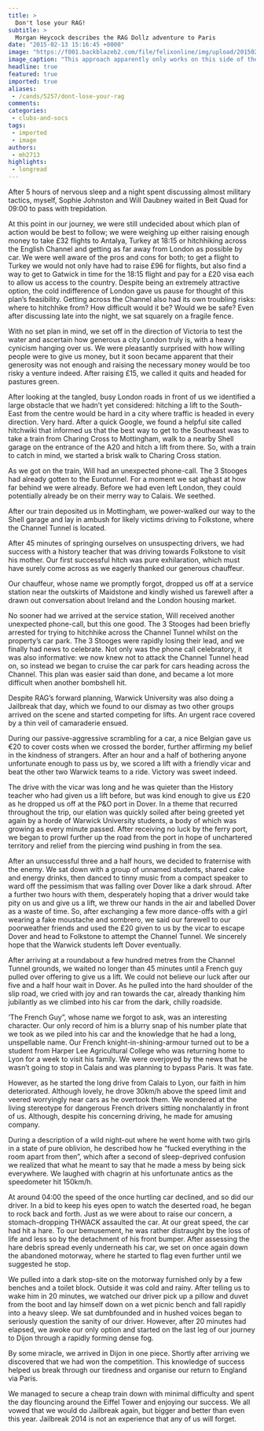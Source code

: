 ```yaml
---
title: >
  Don't lose your RAG!
subtitle: >
  Morgan Heycock describes the RAG Dollz adventure to Paris
date: "2015-02-13 15:16:45 +0000"
image: "https://f001.backblazeb2.com/file/felixonline/img/upload/201502131516-bwh12-3stoogesjailbreak3.jpg"
image_caption: "This approach apparently only works on this side of the Channel."
headline: true
featured: true
imported: true
aliases:
 - /cands/5257/dont-lose-your-rag
comments:
categories:
 - clubs-and-socs
tags:
 - imported
 - image
authors:
 - mh2713
highlights:
 - longread
---
```


After 5 hours of nervous sleep and a night spent discussing almost military tactics, myself, Sophie Johnston and Will Daubney waited in Beit Quad for 09:00 to pass with trepidation.

At this point in our journey, we were still undecided about which plan of action would be best to follow; we were weighing up either raising enough money to take £32 flights to Antalya, Turkey at 18:15 or hitchhiking across the English Channel and getting as far away from London as possible by car. We were well aware of the pros and cons for both; to get a flight to Turkey we would not only have had to raise £96 for flights, but also find a way to get to Gatwick in time for the 18:15 flight and pay for a £20 visa each to allow us access to the country. Despite being an extremely attractive option, the cold indifference of London gave us pause for thought of this plan’s feasibility. Getting across the Channel also had its own troubling risks: where to hitchhike from? How difficult would it be? Would we be safe? Even after discussing late into the night, we sat squarely on a fragile fence.

With no set plan in mind, we set off in the direction of Victoria to test the water and ascertain how generous a city London truly is, with a heavy cynicism hanging over us. We were pleasantly surprised with how willing people were to give us money, but it soon became apparent that their generosity was not enough and raising the necessary money would be too risky a venture indeed. After raising £15, we called it quits and headed for pastures green.

After looking at the tangled, busy London roads in front of us we identified a large obstacle that we hadn’t yet considered: hitching a lift to the South-East from the centre would be hard in a city where traffic is headed in every direction. Very hard. After a quick Google, we found a helpful site called hitchwiki that informed us that the best way to get to the Southeast was to take a train from Charing Cross to Mottingham, walk to a nearby Shell garage on the entrance of the A20 and hitch a lift from there. So, with a train to catch in mind, we started a brisk walk to Charing Cross station.

As we got on the train, Will had an unexpected phone-call. The 3 Stooges had already gotten to the Eurotunnel. For a moment we sat aghast at how far behind we were already. Before we had even left London, they could potentially already be on their merry way to Calais. We seethed.

After our train deposited us in Mottingham, we power-walked our way to the Shell garage and lay in ambush for likely victims driving to Folkstone, where the Channel Tunnel is located.

After 45 minutes of springing ourselves on unsuspecting drivers, we had success with a history teacher that was driving towards Folkstone to visit his mother. Our first successful hitch was pure exhilaration, which must have surely come across as we eagerly thanked our generous chauffeur.

Our chauffeur, whose name we promptly forgot, dropped us off at a service station near the outskirts of Maidstone and kindly wished us farewell after a drawn out conversation about Ireland and the London housing market.

No sooner had we arrived at the service station, Will received another unexpected phone-call, but this one good. The 3 Stooges had been briefly arrested for trying to hitchhike across the Channel Tunnel whilst on the property’s car park. The 3 Stooges were rapidly losing their lead, and we finally had news to celebrate. Not only was the phone call celebratory, it was also informative: we now knew not to attack the Channel Tunnel head on, so instead we began to cruise the car park for cars heading across the Channel. This plan was easier said than done, and became a lot more difficult when another bombshell hit.

Despite RAG’s forward planning, Warwick University was also doing a Jailbreak that day, which we found to our dismay as two other groups arrived on the scene and started competing for lifts. An urgent race covered by a thin veil of camaraderie ensued.

During our passive-aggressive scrambling for a car, a nice Belgian gave us €20 to cover costs when we crossed the border, further affirming my belief in the kindness of strangers. After an hour and a half of bothering anyone unfortunate enough to pass us by, we scored a lift with a friendly vicar and beat the other two Warwick teams to a ride. Victory was sweet indeed.

The drive with the vicar was long and he was quieter than the History teacher who had given us a lift before, but was kind enough to give us £20 as he dropped us off at the P&O port in Dover. In a theme that recurred throughout the trip, our elation was quickly soiled after being greeted yet again by a horde of Warwick University students, a body of which was growing as every minute passed. After receiving no luck by the ferry port, we began to prowl further up the road from the port in hope of unchartered territory and relief from the piercing wind pushing in from the sea.

After an unsuccessful three and a half hours, we decided to fraternise with the enemy. We sat down with a group of unnamed students, shared cake and energy drinks, then danced to tinny music from a compact speaker to ward off the pessimism that was falling over Dover like a dark shroud. After a further two hours with them, desperately hoping that a driver would take pity on us and give us a lift, we threw our hands in the air and labelled Dover as a waste of time. So, after exchanging a few more dance-offs with a girl wearing a fake moustache and sombrero, we said our farewell to our poorweather friends and used the £20 given to us by the vicar to escape Dover and head to Folkstone to attempt the Channel Tunnel. We sincerely hope that the Warwick students left Dover eventually.

After arriving at a roundabout a few hundred metres from the Channel Tunnel grounds, we waited no longer than 45 minutes until a French guy pulled over offering to give us a lift. We could not believe our luck after our five and a half hour wait in Dover. As he pulled into the hard shoulder of the slip road, we cried with joy and ran towards the car, already thanking him jubilantly as we climbed into his car from the dark, chilly roadside.

‘The French Guy”, whose name we forgot to ask, was an interesting character. Our only record of him is a blurry snap of his number plate that we took as we piled into his car and the knowledge that he had a long, unspellable name. Our French knight-in-shining-armour turned out to be a student from Harper Lee Agricultural College who was returning home to Lyon for a week to visit his family. We were overjoyed by the news that he wasn’t going to stop in Calais and was planning to bypass Paris. It was fate.

However, as he started the long drive from Calais to Lyon, our faith in him deteriorated. Although lovely, he drove 30km/h above the speed limit and veered worryingly near cars as he overtook them. We wondered at the living stereotype for dangerous French drivers sitting nonchalantly in front of us. Although, despite his concerning driving, he made for amusing company.

During a description of a wild night-out where he went home with two girls in a state of pure oblivion, he described how he “fucked everything in the room apart from then”, which after a second of sleep-deprived confusion we realized that what he meant to say that he made a mess by being sick everywhere. We laughed with chagrin at his unfortunate antics as the speedometer hit 150km/h.

At around 04:00 the speed of the once hurtling car declined, and so did our driver. In a bid to keep his eyes open to watch the deserted road, he began to rock back and forth. Just as we were about to raise our concern, a stomach-dropping THWACK assaulted the car. At our great speed, the car had hit a hare. To our bemusement, he was rather distraught by the loss of life and less so by the detachment of his front bumper. After assessing the hare debris spread evenly underneath his car, we set on once again down the abandoned motorway, where he started to flag even further until we suggested he stop.

We pulled into a dark stop-site on the motorway furnished only by a few benches and a toilet block. Outside it was cold and rainy. After telling us to wake him in 20 minutes, we watched our driver pick up a pillow and duvet from the boot and lay himself down on a wet picnic bench and fall rapidly into a heavy sleep. We sat dumbfounded and in hushed voices began to seriously question the sanity of our driver. However, after 20 minutes had elapsed, we awoke our only option and started on the last leg of our journey to Dijon through a rapidly forming dense fog.

By some miracle, we arrived in Dijon in one piece. Shortly after arriving we discovered that we had won the competition. This knowledge of success helped us break through our tiredness and organise our return to England via Paris.

We managed to secure a cheap train down with minimal difficulty and spent the day flouncing around the Eiffel Tower and enjoying our success. We all vowed that we would do Jailbreak again, but bigger and better than even this year. Jailbreak 2014 is not an experience that any of us will forget.
